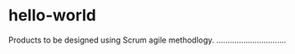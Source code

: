 # hello-world
Products to be designed using Scrum agile methodlogy.
...............................
